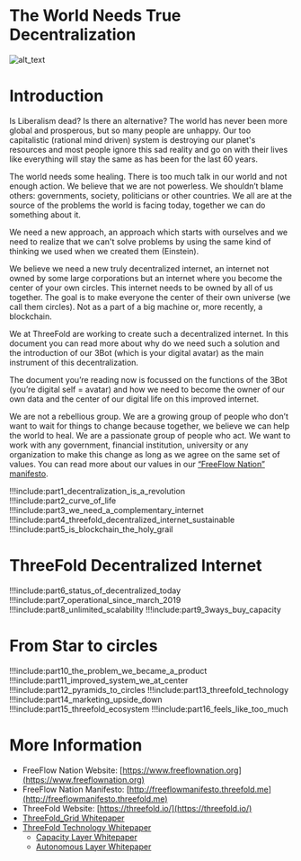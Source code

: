 # The World Needs True Decentralization

![alt_text](img/theworld.png)

# Introduction

Is Liberalism dead? Is there an alternative? The world has never been more global and prosperous, but so many people are unhappy. Our too capitalistic (rational mind driven) system is destroying our planet's resources and most people ignore this sad reality and go on with their lives like everything will stay the same as has been for the last 60 years.

The world needs some healing. There is too much talk in our world and not enough action. We believe that we are not powerless. We shouldn’t blame others: governments, society, politicians or other countries. We all are at the source of the problems the world is facing today, together we can do something about it.

We need a new approach, an approach which starts with ourselves and we need to realize that we can't solve problems by using the same kind of thinking we used when we created them (Einstein).

We believe we need a new truly decentralized internet, an internet not owned by some large corporations but an internet where you become the center of your own circles. This internet needs to be owned by all of us together. The goal is to make everyone the center of their own universe (we call them circles). Not as a part of a big machine or, more recently, a blockchain.

We at ThreeFold are working to create such a decentralized internet. In this document you can read more about why do we need such a solution and the introduction of our 3Bot (which is your digital avatar) as the main instrument of this decentralization.

The document you’re reading now is focussed on the functions of the 3Bot (you’re digital self = avatar) and how we need to become the owner of our own data and the center of our digital life on this improved internet.

We are not a rebellious group. We are a growing group of people who don’t want to wait for things to change because together, we believe we can help the world to heal. We are a passionate group of people who act. We want to work with any government, financial institution, university or any organization to make this change as long as we agree on the same set of values. You can read more about our values in our [“FreeFlow Nation” manifesto](https://docs.google.com/document/d/1q4R8LCF6oasrrJMe8hsu2yLjtAKYVseuLjpOyyMYEHg/edit).

!!!include:part1_decentralization_is_a_revolution
!!!include:part2_curve_of_life
!!!include:part3_we_need_a_complementary_internet
!!!include:part4_threefold_decentralized_internet_sustainable
!!!include:part5_is_blockchain_the_holy_grail

# ThreeFold Decentralized Internet

!!!include:part6_status_of_decentralized_today
!!!include:part7_operational_since_march_2019
!!!include:part8_unlimited_scalability
!!!include:part9_3ways_buy_capacity

# From Star to circles

!!!include:part10_the_problem_we_became_a_product
!!!include:part11_improved_system_we_at_center
!!!include:part12_pyramids_to_circles
!!!include:part13_threefold_technology
!!!include:part14_marketing_upside_down
!!!include:part15_threefold_ecosystem
!!!include:part16_feels_like_too_much

# More Information

- FreeFlow Nation Website: [https://www.freeflownation.org](https://www.freeflownation.org)
- FreeFlow Nation Manifesto: [http://freeflowmanifesto.threefold.me](http://freeflowmanifesto.threefold.me)
- ThreeFold Website: [https://threefold.io/](https://threefold.io/)
- [ThreeFold_Grid Whitepaper](tfgrid:whitepaper_update) 
- [ThreeFold Technology Whitepaper](autonomous_layer_whitepaper)
  - [Capacity Layer Whitepaper](capacity_layer)
  - [Autonomous Layer Whitepaper](threefold:autonomous_layer)